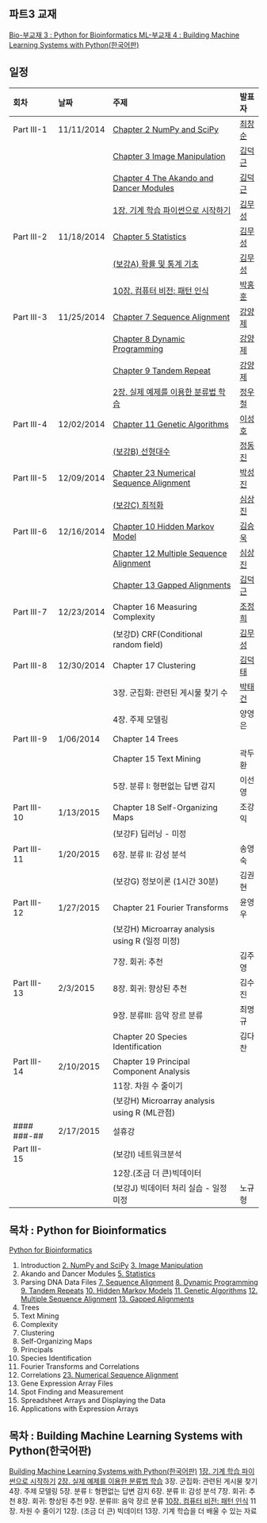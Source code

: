
## 파트3 교재
[Bio-부교재 3 : Python for Bioinformatics ](http://www.amazon.com/Python-Bioinformatics-Bartlett-Biomedical-Informatics/dp/0763751863)
[ML-부교재 4 : Building Machine Learning Systems with Python(한국어판)](http://www.kyobobook.co.kr/product/detailViewKor.laf?mallGb=KOR&ejkGb=KOR&linkClass=&barcode=9788960775367&orderClick=JAK)

## 일정
|회차	    |날짜	   |주제	                                                    |발표자	|
|:---	    |:---	   |:---	                                                    |:---	|
|Part III-1    |11/11/2014  |[Chapter 2 NumPy and SciPy](d01.md) |[최창순](https://www.facebook.com/changsoon.choi.3)  |
|              |            |[Chapter 3 Image Manipulation](d01.md) |[김덕근](https://www.facebook.com/dklovesky)  |
|              |            |[Chapter 4 The Akando and Dancer Modules](d01.md) |[김덕근](https://www.facebook.com/dklovesky)  |
|              |            |[1장. 기계 학습 파이썬으로 시작하기](d01.md) |[김무성](https://www.facebook.com/moodern)  |
|Part III-2    |11/18/2014  |[Chapter 5 Statistics](d02.md) | [김무성](https://www.facebook.com/moodern)    |
|              |            |[(보강A) 확률 및 통계 기초](d02.md) |[김무성](https://www.facebook.com/moodern)  |
|              |            |[10장. 컴퓨터 비전: 패턴 인식](d02.md) |[박홍훈](https://www.facebook.com/profile.php?id=100001858792450)  |
|Part III-3    |11/25/2014  |[Chapter 7 Sequence Alignment](d03.md) | [강양제](https://www.facebook.com/yangjae.kang.1)              |
|              |            |[Chapter 8 Dynamic Programming](d03.md) | [강양제](https://www.facebook.com/yangjae.kang.1)             |
|              |            |[Chapter 9 Tandem Repeat](d03.md) | [강양제](https://www.facebook.com/yangjae.kang.1)             |
|              |            |[2장. 실제 예제를 이용한 분류법 학습](d03.md) | [정우철](https://www.facebook.com/juczest)        |
|Part III-4    |12/02/2014  |[Chapter 11 Genetic Algorithms](d04.md) |[이성호](https://www.facebook.com/jaruvet)               |
|              |            |[(보강B) 선형대수](d04.md) | [정동진](https://www.facebook.com/profile.php) |
|Part III-5    |12/09/2014  |[Chapter 23 Numerical Sequence Alignment](d05.md) | [박성진](https://www.facebook.com/oscarsjpark)        |
|              |            |[(보강C) 최적화](d05.md) |[심상진](https://www.facebook.com/sangjin.sim.7) |
|Part III-6    |12/16/2014  |[Chapter 10 Hidden Markov Model](d06.md)| [김승욱](https://www.facebook.com/encaion)              |
|              |            |[Chapter 12 Multiple Sequence Alignment](d06.md)  |[심상진](https://www.facebook.com/sangjin.sim.7) |
|              |            |[Chapter 13 Gapped Alignments](d06.md) |[김덕근](https://www.facebook.com/dklovesky)         |
|Part III-7    |12/23/2014 |Chapter 16 Measuring Complexity  |[조정희](https://www.facebook.com/jeonghee.jo.37)  |
|              |           |(보강D) CRF(Conditional random field)   | [김무성](https://www.facebook.com/moodern)  |
|Part III-8    |12/30/2014 |Chapter 17 Clustering   | [김덕태](https://www.facebook.com/deogtae) |
|              |           |3장. 군집화: 관련된 게시물 찾기 수  |[박태건](https://www.facebook.com/xarus01)  |
|              |           |4장. 주제 모델링   |양영은  |
|Part III-9    |1/06/2014  |Chapter 14 Trees  |  |
|              |            |Chapter 15 Text Mining  | 곽두환 |
|              |            |5장. 분류 I: 형편없는 답변 감지   | 이선영  |
|Part III-10    |1/13/2015  |Chapter 18 Self-Organizing Maps  | 조강익  |
|               |           |(보강F) 딥러닝 - 미정  |   |
|Part III-11    |1/20/2015  |6장. 분류 II: 감성 분석   | 송영숙 |
|               |           |(보강G) 정보이론 (1시간 30분)  | 김권현 |
|Part III-12    |1/27/2015  |Chapter 21 Fourier Transforms  | 윤영우  |
|               |           |(보강H) Microarray analysis using R (일정 미정)    |  |
|               |           |7장. 회귀: 추천 | 김주영 |
|Part III-13    |2/3/2015  |8장. 회귀: 향상된 추천 | 김수진  |
|               |          |9장. 분류III: 음악 장르 분류 | 최명규 |
|               |          |Chapter 20 Species Identification | 김다찬 |
|Part III-14    | 2/10/2015 |Chapter 19 Principal Component Analysis  |  |
|               |           |11장. 차원 수 줄이기| |
|               |           |(보강H) Microarray analysis using R (ML관점) |  |
|#### ###-##    | 2/17/2015 | 설휴강 |  |
|Part III-15    |           |(보강I) 네트워크분석  |  |
|               |           |12장.(조금 더 큰)빅데이터  |     |
|               |           |(보강J) 빅데이터 처리 실습 - 일정 미정 | 노규형   |

## 목차 : Python for Bioinformatics
[Python for Bioinformatics](http://www.amazon.com/Python-Bioinformatics-Bartlett-Biomedical-Informatics/dp/0763751863)
1. Introduction
[2. NumPy and SciPy](d01.md)
[3. Image Manipulation](d01.md)
4. Akando and Dancer Modules
[5. Statistics](d02.md)
6. Parsing DNA Data Files
[7. Sequence Alignment](d03.md)
[8. Dynamic Programming](d03.md)
[9. Tandem Repeats](d03.md)
[10. Hidden Markov Models](d06.md)
[11. Genetic Algorithms](d04.md)
[12. Multiple Sequence Alignment](d06.md)
[13. Gapped Alignments](d06.md)
14. Trees
15. Text Mining
16. Complexity
17. Clustering
18. Self-Organizing Maps
19. Principals
20. Species Identification
21. Fourier Transforms and Correlations
22. Correlations
[23. Numerical Sequence Alignment](d05.md)
24. Gene Expression Array Files
25. Spot Finding and Measurement
26. Spreadsheet Arrays and Displaying the Data
27. Applications with Expression Arrays

## 목차 : Building Machine Learning Systems with Python(한국어판)
 [Building Machine Learning Systems with Python(한국어판)](http://www.kyobobook.co.kr/product/detailViewKor.laf?mallGb=KOR&ejkGb=KOR&linkClass=&barcode=9788960775367&orderClick=JAK)
 [1장. 기계 학습 파이썬으로 시작하기](d01.md)
 [2장. 실제 예제를 이용한 분류법 학습](d03.md)
 3장. 군집화: 관련된 게시물 찾기
 4장. 주제 모델링
 5장. 분류 I: 형편없는 답변 감지
 6장. 분류 II: 감성 분석
 7장. 회귀: 추천
 8장. 회귀: 향상된 추천
 9장. 분류III: 음악 장르 분류
 [10장. 컴퓨터 비전: 패턴 인식](d02.md)
 11장. 차원 수 줄이기
 12장. (조금 더 큰) 빅데이터
 13장. 기계 학습을 더 배울 수 있는 자료
